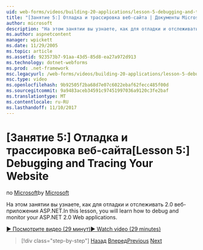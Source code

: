 ```yaml
---
uid: web-forms/videos/building-20-applications/lesson-5-debugging-and-tracing-your-website
title: "[Занятие 5:] Отладка и трассировка веб-сайта | Документы Microsoft"
author: microsoft
description: "На этом занятии вы узнаете, как для отладки и отслеживать 2.0 веб-приложения ASP.NET."
ms.author: aspnetcontent
manager: wpickett
ms.date: 11/29/2005
ms.topic: article
ms.assetid: 923573b7-91aa-43d5-85d8-ea27a972d913
ms.technology: dotnet-webforms
ms.prod: .net-framework
msc.legacyurl: /web-forms/videos/building-20-applications/lesson-5-debugging-and-tracing-your-website
msc.type: video
ms.openlocfilehash: 9b92505f2ba68d7e07c6022ebaf62fecc485f00d
ms.sourcegitcommit: 9a9483aceb34591c97451997036a9120c3fe2baf
ms.translationtype: MT
ms.contentlocale: ru-RU
ms.lasthandoff: 11/10/2017
---
```

<a name="lesson-5-debugging-and-tracing-your-website"></a><span data-ttu-id="e3d26-103">[Занятие 5:] Отладка и трассировка веб-сайта</span><span class="sxs-lookup"><span data-stu-id="e3d26-103">[Lesson 5:] Debugging and Tracing Your Website</span></span>
====================
<span data-ttu-id="e3d26-104">по [Microsoft](https://github.com/microsoft)</span><span class="sxs-lookup"><span data-stu-id="e3d26-104">by [Microsoft](https://github.com/microsoft)</span></span>

<span data-ttu-id="e3d26-105">На этом занятии вы узнаете, как для отладки и отслеживать 2.0 веб-приложения ASP.NET.</span><span class="sxs-lookup"><span data-stu-id="e3d26-105">In this lesson, you will learn how to debug and monitor your ASP.NET 2.0 Web applications.</span></span>

[<span data-ttu-id="e3d26-106">&#9654; Посмотрите видео (29 минут)</span><span class="sxs-lookup"><span data-stu-id="e3d26-106">&#9654; Watch video (29 minutes)</span></span>](https://channel9.msdn.com/Blogs/ASP-NET-Site-Videos/lesson-5-debugging-and-tracing-your-website)

>[!div class="step-by-step"]
<span data-ttu-id="e3d26-107">[Назад](lesson-4-understanding-web-application-state.md)
[Вперед](lesson-6-working-with-stylesheets-and-master-pages.md)</span><span class="sxs-lookup"><span data-stu-id="e3d26-107">[Previous](lesson-4-understanding-web-application-state.md)
[Next](lesson-6-working-with-stylesheets-and-master-pages.md)</span></span>
